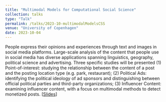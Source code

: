 ```yaml
---
title: "Multimodal Models for Computational Social Science"
collection: talks
type: "Talk"
permalink: /talks/2023-10-multimodalModelsCSS
venue: "University of Copenhagen"
date: 2023-10-04
---
```


People express their opinions and experiences through text and images
in social media platforms. Large-scale analysis of the content that
people use in social media has diverse applications spanning
linguistics, geography, political science and advertising. Three
specific studies will be presented (1) Point-of-interest: studying the
relationship between the content of a post and the posting location
type (e.g. park, restaurant); (2) Political Ads: identifying the
political ideology of ad sponsors and distinguishing between official
political parties and third-party organizations; (3) Influencer
Content: examining influencer content, with a focus on multimodal
methods to detect monetized posts. [[Slides](https://danaesavi.github.io/files/Copenhagen-Beyond%20Words_%20Analyzing%20Social%20Media%20with%20Text%20and%20Images.pdf)]

